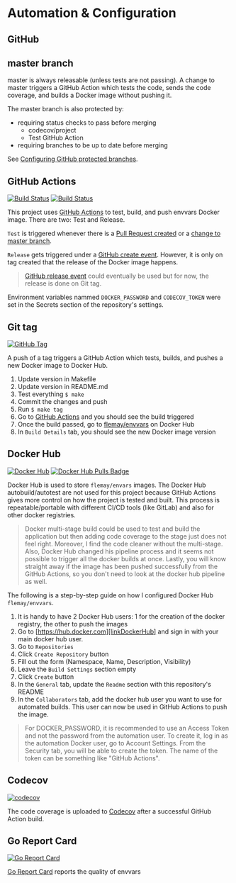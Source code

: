 # Automation & Configuration

## GitHub

## master branch

master is always releasable (unless tests are not passing). A change to master triggers a GitHub Action which tests the code, sends the code coverage, and builds a Docker image without pushing it.

The master branch is also protected by:

- requiring status checks to pass before merging
  - codecov/project
  - Test GitHub Action
- requiring branches to be up to date before merging

See [Configuring GitHub protected branches][linkConfiguringGitHubProtectedBranches].

## GitHub Actions

[![Build Status][linkGitHubActionsProjectTestBadge]][linkGitHubActionsProject]
[![Build Status][linkGitHubActionsProjectReleaseBadge]][linkGitHubActionsProject]

This project uses [GitHub Actions][linkGitHubActionsProject] to test, build, and push envvars Docker image. There are two: Test and Release.

`Test` is triggered whenever there is a [Pull Request created][linkGitHubActionsPullRequestEvent] or a [change to master branch][linkGitHubActionsPushEvent].

`Release` gets triggered under a [GitHub create event][linkGitHubActionsCreateEvent]. However, it is only on tag created that the release of the Docker image happens.

> [GitHub release event][linkGitHubActionsReleaseEvent] could eventually be used but for now, the release is done on Git tag.

Environment variables nammed `DOCKER_PASSWORD` and `CODECOV_TOKEN` were set in the Secrets section of the repository's settings.

## Git tag

[![GitHub Tag][linkGitHubProjectTagBadge]][linkGitHubProject]

A push of a tag triggers a GitHub Action which tests, builds, and pushes a new Docker image to Docker Hub.

1. Update version in Makefile
1. Update version in README.md
1. Test everything `$ make`
1. Commit the changes and push
1. Run `$ make tag`
1. Go to [GitHub Actions][linkGitHubActionsProject] and you should see the build triggered
1. Once the build passed, go to [flemay/envvars][linkDockerHubProject] on Docker Hub
1. In `Build Details` tab, you should see the new Docker image version

## Docker Hub

[![Docker Hub][linkDockerHubProjectBadge]][linkDockerHubProject]
[![Docker Hub Pulls Badge][LinkDockerHubProjectPullsBadge]][linkDockerHubProject]

Docker Hub is used to store `flemay/envars` images. The Docker Hub autobuild/autotest are not used for this project because GitHub Actions gives more control on how the project is tested and built. This process is repeatable/portable with different CI/CD tools (like GitLab) and also for other docker registries.

> Docker multi-stage build could be used to test and build the application but then adding code coverage to the stage just does not feel right. Moreover, I find the code cleaner without the multi-stage. Also, Docker Hub changed his pipeline process and it seems not possible to trigger all the docker builds at once. Lastly, you will know straight away if the image has been pushed successfully from the GitHub Actions, so you don't need to look at the docker hub pipeline as well.

The following is a step-by-step guide on how I configured Docker Hub `flemay/envvars`.

1. It is handy to have 2 Docker Hub users: 1 for the creation of the docker registry, the other to push the images
1. Go to [https://hub.docker.com][linkDockerHub] and sign in with your main docker hub user.
1. Go to `Repositories`
1. Click `Create Repository` button
1. Fill out the form (Namespace, Name, Description, Visibility)
1. Leave the `Build Settings` section empty
1. Click `Create` button
1. In the `General` tab, update the `Readme` section with this repository's README
1. In the `Collaborators` tab, add the docker hub user you want to use for automated builds. This user can now be used in GitHub Actions to push the image.

> For DOCKER_PASSWORD, it is recommended to use an Access Token and not the password from the automation user. To create it, log in as the automation Docker user, go to Account Settings. From the Security tab, you will be able to create the token. The name of the token can be something like "GitHub Actions".

## Codecov

[![codecov][linkCodecovProjectBadge]][linkCodecovProject]

The code coverage is uploaded to [Codecov][linkCodecovProject] after a successful GitHub Action build.

## Go Report Card

[![Go Report Card][linkGoReportCardProjectBadge]][linkGoReportCardProject]

[Go Report Card][linkGoReportCardProject] reports the quality of envvars


[linkGitHubActionsProjectTestBadge]: https://github.com/flemay/envvars/workflows/Test/badge.svg
[linkGitHubActionsProjectReleaseBadge]: https://github.com/flemay/envvars/workflows/Release/badge.svg
[linkGitHubActionsProject]: https://github.com/flemay/envvars/actions
[linkDockerHubProjectBadge]: https://img.shields.io/badge/dockerhub-builds-blue.svg
[linkDockerHubProject]: https://hub.docker.com/r/flemay/envvars
[linkDockerHub]: https://hub.docker.com
[linkCodecovProjectBadge]: https://codecov.io/gh/flemay/envvars/branch/master/graph/badge.svg
[linkCodecovProject]: https://codecov.io/gh/flemay/envvars
[linkGoReportCardProjectBadge]: https://goreportcard.com/badge/github.com/flemay/envvars
[linkGoReportCardProject]: https://goreportcard.com/report/github.com/flemay/envvars
[linkGitHubProjectTagBadge]: https://img.shields.io/github/tag/flemay/envvars.svg
[linkGitHubProject]: https://github.com/flemay/envvars
[linkConfiguringGitHubProtectedBranches]: https://help.github.com/en/github/administering-a-repository/configuring-protected-branches
[LinkDockerHubProjectPullsBadge]: https://img.shields.io/docker/pulls/flemay/envvars
[linkGitHubActionsCreateEvent]: https://help.github.com/en/actions/automating-your-workflow-with-github-actions/events-that-trigger-workflows#create-event-create
[linkGitHubActionsReleaseEvent]: https://help.github.com/en/actions/automating-your-workflow-with-github-actions/events-that-trigger-workflows#release-event-release
[linkGitHubActionsPullRequestEvent]: https://help.github.com/en/actions/automating-your-workflow-with-github-actions/events-that-trigger-workflows#pull-request-event-pull_request
[linkGitHubActionsPushEvent]: https://help.github.com/en/actions/automating-your-workflow-with-github-actions/events-that-trigger-workflows#push-event-push
